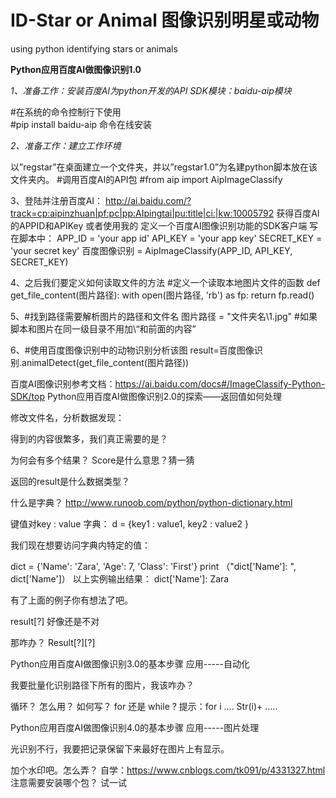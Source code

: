 # ID-Star or Animal 图像识别明星或动物
using python identifying stars or animals

**Python应用百度AI做图像识别1.0**


*1、准备工作：安装百度AI为python开发的API SDK模块：baidu-aip模块*

#在系统的命令控制行下使用  
#pip install baidu-aip 命令在线安装
    

*2、准备工作：建立工作环境*


以”regstar”在桌面建立一个文件夹，并以”regstar1.0”为名建python脚本放在该文件夹内。
#调用百度AI的API包
#from aip import AipImageClassify

3、登陆并注册百度AI： http://ai.baidu.com/?track=cp:aipinzhuan|pf:pc|pp:AIpingtai|pu:title|ci:|kw:10005792
获得百度AI的APPID和APIKey 或者使用我的
定义一个百度AI图像识别功能的SDK客户端 写在脚本中：
APP_ID = 'your app id'
API_KEY = 'your app key'
SECRET_KEY = 'your secret key'
百度图像识别 = AipImageClassify(APP_ID, API_KEY, SECRET_KEY)

4、之后我们要定义如何读取文件的方法
#定义一个读取本地图片文件的函数
def get_file_content(图片路径): 
    with open(图片路径, 'rb') as fp:
        return fp.read()

5、#找到路径需要解析图片的路径和文件名
图片路径 = "文件夹名\\1.jpg"  #如果脚本和图片在同一级目录不用加\\“和前面的内容”

6、#使用百度图像识别中的动物识别分析该图
result=百度图像识别.animalDetect(get_file_content(图片路径))

百度AI图像识别参考文档：https://ai.baidu.com/docs#/ImageClassify-Python-SDK/top
Python应用百度AI做图像识别2.0的探索——返回值如何处理

修改文件名，分析数据发现：
 
得到的内容很繁多，我们真正需要的是？ 

为何会有多个结果？ Score是什么意思？猜一猜

返回的result是什么数据类型？ 

什么是字典？ http://www.runoob.com/python/python-dictionary.html

键值对key : value
字典： d = {key1 : value1, key2 : value2 }

我们现在想要访问字典内特定的值：

dict = {'Name': 'Zara', 'Age': 7, 'Class': 'First'}
 print （"dict['Name']: ", dict['Name']）
以上实例输出结果：
dict['Name']:  Zara

有了上面的例子你有想法了吧。

result[?]
好像还是不对


那咋办？
Result[?][?]

Python应用百度AI做图像识别3.0的基本步骤 应用-----自动化

我要批量化识别路径下所有的图片，我该咋办？ 

循环？ 怎么用？ 如何写？ for 还是 while ?
提示：for  i  ….
       Str(i)+ …..



Python应用百度AI做图像识别4.0的基本步骤 应用-----图片处理

光识别不行，我要把记录保留下来最好在图片上有显示。

加个水印吧。怎么弄？
自学：https://www.cnblogs.com/tk091/p/4331327.html
注意需要安装哪个包？ 试一试
